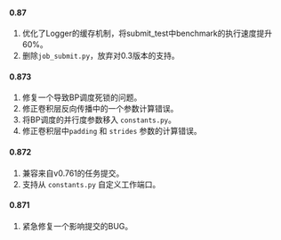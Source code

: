 #### 0.87
1. 优化了Logger的缓存机制，将submit_test中benchmark的执行速度提升60%。
2. 删除`job_submit.py`，放弃对0.3版本的支持。

#### 0.873
1. 修复一个导致BP调度死锁的问题。
2. 修正卷积层反向传播中的一个参数计算错误。
3. 将BP调度的并行度参数移入 `constants.py`。
4. 修正卷积层中`padding` 和 `strides` 参数的计算错误。

#### 0.872
1. 兼容来自v0.761的任务提交。
2. 支持从 `constants.py` 自定义工作端口。

#### 0.871
1. 紧急修复一个影响提交的BUG。
